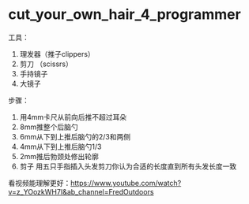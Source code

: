 # cut_your_own_hair_4_programmer

工具：

1. 理发器（推子clippers）
2. 剪刀 （scissrs）
3. 手持镜子
4. 大镜子

步骤：

1. 用4mm卡尺从前向后推不超过耳朵
2. 8mm推整个后脑勺
3. 6mm从下到上推后脑勺的2/3和两侧
4. 4mm从下到上推后脑勺1/3
5. 2mm推后勃颈处修出轮廓
6. 剪子 用五只手指插入头发剪刀你认为合适的长度直到所有头发长度一致

看视频能理解更好：https://www.youtube.com/watch?v=z_YOozkWH7I&ab_channel=FredOutdoors
